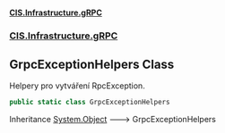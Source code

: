 #### [CIS.Infrastructure.gRPC](index.md 'index')
### [CIS.Infrastructure.gRPC](CIS.Infrastructure.gRPC.md 'CIS.Infrastructure.gRPC')

## GrpcExceptionHelpers Class

Helpery pro vytváření RpcException.

```csharp
public static class GrpcExceptionHelpers
```

Inheritance [System.Object](https://docs.microsoft.com/en-us/dotnet/api/System.Object 'System.Object') &#129106; GrpcExceptionHelpers